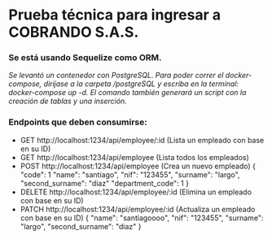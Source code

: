 # Prueba técnica para ingresar a COBRANDO S.A.S.

### Se está usando Sequelize como ORM.

_Se levantó un contenedor con PostgreSQL. Para poder correr el docker-compose, diríjase a la carpeta /postgreSQL y escriba en la terminal: docker-compose up -d. El comando también generará un script con la creación de tablas y una inserción._

### Endpoints que deben consumirse:
* GET http://localhost:1234/api/employee/:id (Lista un empleado con base en su ID)
* GET http://localhost:1234/api/employee (Lista todos los empleados)
* POST http://localhost:1234/api/employee (Crea un nuevo empleado)
{
    "code": 1
    "name": "santiago",
    "nif": "123455",
    "surname": "largo",
    "second_surname": "diaz"
    "department_code": 1
}
* DELETE http://localhost:1234/api/employee/:id (Elimina un empleado con base en su ID)
* PATCH http://localhost:1234/api/employee/:id (Actualiza un empleado con base en su ID)
{
    "name": "santiagoooo",
    "nif": "123455",
    "surname": "largo",
    "second_surname": "diaz"
}




